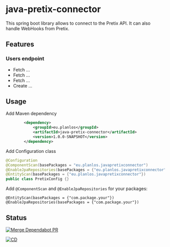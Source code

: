 # java-pretix-connector
This spring boot library allows to connect to the Pretix API.
It can also handle WebHooks from Pretix.

## Features
### Users endpoint
* Fetch ...
* Fetch ...
* Fetch ...
* Create ...

## Usage
Add Maven dependency
```xml
        <dependency>
            <groupId>eu.planlos</groupId>
            <artifactId>java-pretix-connector</artifactId>
            <version>1.0.0-SNAPSHOT</version>
        </dependency>
```

Add Configuration class
```java
@Configuration
@ComponentScan(basePackages = "eu.planlos.javapretixconnector")
@EnableJpaRepositories(basePackages = {"eu.planlos.javapretixconnector"})
@EntityScan(basePackages = {"eu.planlos.javapretixconnector"})
public class PretixConfig {}
```

Add `@ComponentScan` and `@EnableJpaRepositories` for your packages:
```
@EntityScan(basePackages = {"com.package.your"})
@EnableJpaRepositories(basePackages = {"com.package.your"})
```

## Status

[![Merge Dependabot PR](https://github.com/derBobby/java-pretix-connector/actions/workflows/dependabot-automerge.yml/badge.svg)](https://github.com/derBobby/java-pretix-connector/actions/workflows/dependabot-automerge.yml)

[![CD](https://github.com/derBobby/java-pretix-connector/actions/workflows/test-and-publish.yml/badge.svg)](https://github.com/derBobby/java-pretix-connector/actions/workflows/test-and-publish.yml)
